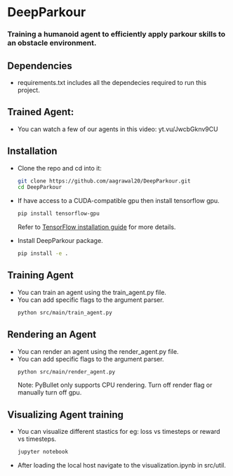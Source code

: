 # DeepParkour

### Training a humanoid agent to efficiently apply parkour skills to an obstacle environment.
## Dependencies
- requirements.txt includes all the dependecies required to run this project.
## Trained Agent:
- You can watch a few of our agents in this video: yt.vu/JwcbGknv9CU
## Installation
- Clone the repo and cd into it:
    ```bash
    git clone https://github.com/aagrawal20/DeepParkour.git
    cd DeepParkour
    ```
- If have access to a CUDA-compatible gpu then install tensorflow gpu.
    ```bash 
    pip install tensorflow-gpu 
    ```
     Refer to [TensorFlow installation guide](https://www.tensorflow.org/install/)
    for more details. 

- Install DeepParkour package.
    ```bash
    pip install -e .
    ```
## Training Agent
- You can train an agent using the train_agent.py file.
- You can add specific flags to the argument parser. 
    ```bash
    python src/main/train_agent.py
    ```
## Rendering an Agent
- You can render an agent using the render_agent.py file.
- You can add specific flags to the argument parser.
    ```bash
    python src/main/render_agent.py
    ```
    Note: PyBullet only supports CPU rendering. Turn off render flag or manually turn off gpu.

## Visualizing Agent training
- You can visualize different stastics for eg: loss vs timesteps or reward vs timesteps.
    ```bash
    jupyter notebook
    ```
- After loading the local host navigate to the visualization.ipynb in src/util.
